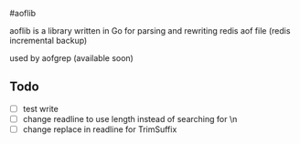 #aoflib

aoflib is a library written in Go for parsing and rewriting redis aof file (redis incremental backup)

used by aofgrep (available soon)

## Todo
- [ ] test write
- [ ] change readline to use length instead of searching for \n
- [ ] change replace in readline for TrimSuffix
